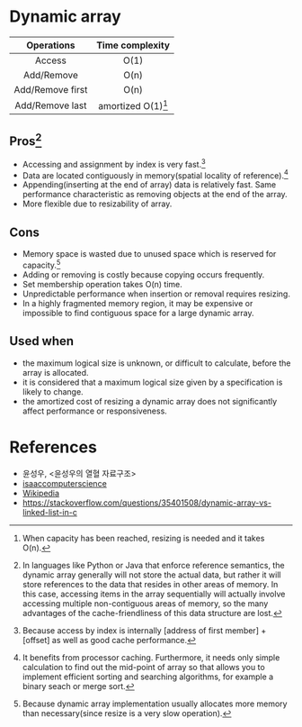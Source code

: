 # Dynamic array

| Operations       | Time complexity                          |
| :--------------: | :--------------------------------------: |
| Access           | O(1)                                     |
| Add/Remove       | O(n)                                     |
| Add/Remove first | O(n)                                     |
| Add/Remove last  | amortized O(1)[^amortized_time]          |

## Pros[^dynamic_arraylist_pros_0]

- Accessing and assignment by index is very fast.[^dynamic_arraylist_pros_1]
- Data are located contiguously in memory(spatial locality of reference).[^dynamic_arraylist_pros_2]
- Appending(inserting at the end of array) data is relatively fast. Same performance characteristic as removing objects at the end of the array.
- More flexible due to resizability of array.

## Cons

- Memory space is wasted due to unused space which is reserved for capacity.[^dynamic_arraylist_cons_1]
- Adding or removing is costly because copying occurs frequently.
- Set membership operation takes O(n) time.
- Unpredictable performance when insertion or removal requires resizing.
- In a highly fragmented memory region, it may be expensive or impossible to find contiguous space for a large dynamic array.

## Used when
- the maximum logical size is unknown, or difficult to calculate, before the array is allocated.
- it is considered that a maximum logical size given by a specification is likely to change.
- the amortized cost of resizing a dynamic array does not significantly affect performance or responsiveness.

# References

- 윤성우, <윤성우의 열혈 자료구조>
- [isaaccomputerscience][reference_link_0]
- [Wikipedia][reference_link_1]
- https://stackoverflow.com/questions/35401508/dynamic-array-vs-linked-list-in-c

[reference_link_0]: <https://isaaccomputerscience.org/concepts/dsa_datastruct_list?examBoard=all&stage=all>
[reference_link_1]: <https://en.wikipedia.org/wiki/Dynamic_array#cite_note-27>

[^amortized_time]: When capacity has been reached, resizing is needed and it takes O(n).
[^dynamic_arraylist_pros_0]: In languages like Python or Java that enforce reference semantics, the dynamic array generally will not store the actual data, but rather it will store references to the data that resides in other areas of memory. In this case, accessing items in the array sequentially will actually involve accessing multiple non-contiguous areas of memory, so the many advantages of the cache-friendliness of this data structure are lost.
[^dynamic_arraylist_pros_1]: Because access by index is internally [address of first member] + [offset] as well as good cache performance.
[^dynamic_arraylist_pros_2]: It benefits from processor caching. Furthermore, it needs only simple calculation to find out the mid-point of array so that allows you to implement efficient sorting and searching algorithms, for example a binary seach or merge sort.
[^dynamic_arraylist_cons_1]: Because dynamic array implementation usually allocates more memory than necessary(since resize is a very slow operation).
